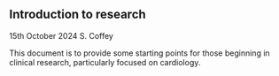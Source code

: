 ## Introduction to research

15th October 2024
S. Coffey

This document is to provide some starting points for those beginning in clinical research, particularly focused on cardiology.


